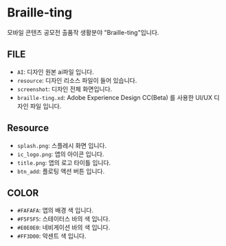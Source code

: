 # Braille-ting

모바일 콘텐츠 공모전 출품작 생활분야 "Braille-ting"입니다.

## FILE

* `AI`: 디자인 원본 ai파일 입니다.
* `resource`: 디자인 리소스 파일이 들어 있습니다.
* `screenshot`: 디자인 전체 화면입니다.
* `braille-ting.xd`: Adobe Experience Design CC(Beta) 를 사용한 UI/UX 디자인 파일 입니다.

## Resource

* `splash.png`: 스플레시 화면 입니다.
* `ic_logo.png`: 앱의 아이콘 입니다.
* `title.png`: 앱의 로고 타이틀 입니다.
* `btn_add`: 플로팅 액션 버튼 입니다.

## COLOR

* `#FAFAFA`: 앱의 배경 색 입니다.
* `#F5F5F5`: 스테이터스 바의 색 입니다.
* `#E0E0E0`: 네비게이션 바의 색 입니다.
* `#FF3D00`: 악센트 색 입니다.

